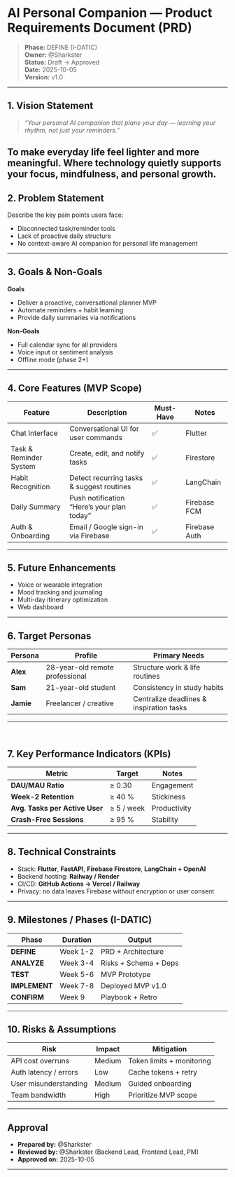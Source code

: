 # AI Personal Companion — Product Requirements Document (PRD)

> **Phase:** DEFINE (I-DATIC)  
> **Owner:** @Sharkster  
> **Status:** Draft → Approved  
> **Date:** 2025-10-05  
> **Version:** v1.0  

---

## ️1. Vision Statement
> *“Your personal AI companion that plans your day — learning your rhythm, not just your reminders.”*

To make everyday life feel lighter and more meaningful. Where technology quietly supports your focus, mindfulness, and personal growth.
---

## ️2. Problem Statement
Describe the key pain points users face:
- Disconnected task/reminder tools
- Lack of proactive daily structure
- No context-aware AI companion for personal life management

---

## 3. Goals & Non-Goals
**Goals**
- Deliver a proactive, conversational planner MVP
- Automate reminders + habit learning
- Provide daily summaries via notifications

**Non-Goals**
- Full calendar sync for all providers
- Voice input or sentiment analysis
- Offline mode (phase 2+)

---

## 4. Core Features (MVP Scope)
| Feature | Description | Must-Have | Notes |
|----------|--------------|-----------|-------|
| Chat Interface | Conversational UI for user commands | ✅ | Flutter |
| Task & Reminder System | Create, edit, and notify tasks | ✅ | Firestore |
| Habit Recognition | Detect recurring tasks & suggest routines | ✅ | LangChain |
| Daily Summary | Push notification “Here’s your plan today” | ✅ | Firebase FCM |
| Auth & Onboarding | Email / Google sign-in via Firebase | ✅ | Firebase Auth |

---

## 5. Future Enhancements
- Voice or wearable integration  
- Mood tracking and journaling  
- Multi-day itinerary optimization  
- Web dashboard  

---

## 6. Target Personas
| Persona | Profile | Primary Needs |
|----------|----------|----------------|
| **Alex** | 28-year-old remote professional | Structure work & life routines |
| **Sam** | 21-year-old student | Consistency in study habits |
| **Jamie** | Freelancer / creative | Centralize deadlines & inspiration tasks |

---
️
## 7. Key Performance Indicators (KPIs)
| Metric | Target | Notes |
|---------|---------|-------|
| **DAU/MAU Ratio** | ≥ 0.30 | Engagement |
| **Week-2 Retention** | ≥ 40 % | Stickiness |
| **Avg. Tasks per Active User** | ≥ 5 / week | Productivity |
| **Crash-Free Sessions** | ≥ 95 % | Stability


---

## 8. Technical Constraints
- Stack: **Flutter**, **FastAPI**, **Firebase Firestore**, **LangChain + OpenAI**  
- Backend hosting: **Railway / Render**  
- CI/CD: **GitHub Actions → Vercel / Railway**  
- Privacy: no data leaves Firebase without encryption or user consent  

---

## 9. Milestones / Phases (I-DATIC)
| Phase | Duration | Output |
|--------|-----------|---------|
| **DEFINE** | Week 1-2 | PRD + Architecture |
| **ANALYZE** | Week 3-4 | Risks + Schema + Deps |
| **TEST** | Week 5-6 | MVP Prototype |
| **IMPLEMENT** | Week 7-8 | Deployed MVP v1.0 |
| **CONFIRM** | Week 9 | Playbook + Retro |

---

## 10. Risks & Assumptions
| Risk | Impact | Mitigation |
|-------|---------|-------------|
| API cost overruns | Medium | Token limits + monitoring |
| Auth latency / errors | Low | Cache tokens + retry |
| User misunderstanding | Medium | Guided onboarding |
| Team bandwidth | High | Prioritize MVP scope |

---

## Approval
- **Prepared by:** @Sharkster  
- **Reviewed by:** @Sharkster (Backend Lead, Frontend Lead, PM)  
- **Approved on:** 2025-10-05  

---
